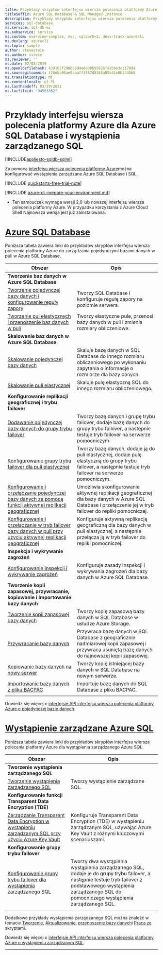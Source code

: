 ```yaml
---
title: Przykłady skryptów interfejsu wiersza polecenia platformy Azure
titleSuffix: Azure SQL Database & SQL Managed Instance
description: Przykłady skryptów interfejsu wiersza polecenia platformy Azure służące do tworzenia i zarządzania Azure SQL Database i wystąpieniem zarządzanym usługi Azure SQL
services: sql-database
ms.service: sql-db-mi
ms.subservice: service
ms.custom: overview-samples, mvc, sqldbrb=2, devx-track-azurecli
ms.devlang: azurecli
ms.topic: sample
author: stevestein
ms.author: sstein
ms.reviewer: ''
ms.date: 02/03/2019
ms.openlocfilehash: 439167f29bb53d4a6e90b95826faa56e3c3170da
ms.sourcegitcommit: f28ebb95ae9aaaff3f87d8388a09b41e0b3445b5
ms.translationtype: MT
ms.contentlocale: pl-PL
ms.lasthandoff: 03/29/2021
ms.locfileid: "94563362"
---
```

# <a name="azure-cli-samples-for-azure-sql-database-and-sql-managed-instance"></a>Przykłady interfejsu wiersza polecenia platformy Azure dla Azure SQL Database i wystąpienia zarządzanego SQL 
 
[!INCLUDE[appliesto-sqldb-sqlmi](../includes/appliesto-sqldb-sqlmi.md)]

Za pomocą <a href="/cli/azure">interfejsu wiersza polecenia platformy Azure</a>można konfigurować wystąpienia zarządzane Azure SQL Database i SQL.

[!INCLUDE [quickstarts-free-trial-note](../../../includes/quickstarts-free-trial-note.md)]

[!INCLUDE [azure-cli-prepare-your-environment.md](../../../includes/azure-cli-prepare-your-environment.md)]

 - Ten samouczek wymaga wersji 2,0 lub nowszej interfejsu wiersza polecenia platformy Azure. W przypadku korzystania z Azure Cloud Shell Najnowsza wersja jest już zainstalowana.

# <a name="azure-sql-database"></a>[Azure SQL Database](#tab/single-database)

Poniższa tabela zawiera linki do przykładów skryptów interfejsu wiersza polecenia platformy Azure do zarządzania pojedynczymi bazami danych w puli w Azure SQL Database. 

|Obszar|Opis|
|---|---|
|**Tworzenie baz danych w Azure SQL Database**||
| [Tworzenie pojedynczej bazy danych i konfigurowanie reguły zapory](scripts/create-and-configure-database-cli.md) | Tworzy SQL Database i konfiguruje regułę zapory na poziomie serwera. |
| [Tworzenie pul elastycznych i przenoszenie baz danych w puli](scripts/move-database-between-elastic-pools-cli.md) | Tworzy elastyczne pule, przenosi bazy danych w puli i zmienia rozmiary obliczeniowe. |
|**Skalowanie baz danych w Azure SQL Database**||
| [Skalowanie pojedynczej bazy danych](scripts/monitor-and-scale-database-cli.md) | Skaluje bazę danych w SQL Database do innego rozmiaru obliczeniowego po wykonaniu zapytania o informacje o rozmiarze dla bazy danych. |
| [Skalowanie puli elastycznej](scripts/scale-pool-cli.md) | Skaluje pulę elastyczną SQL do innego rozmiaru obliczeniowego. |
|**Konfigurowanie replikacji geograficznej i trybu failover**||
| [Dodawanie pojedynczej bazy danych do grupy trybu failover](scripts/add-database-to-failover-group-cli.md)| Tworzy bazę danych i grupę trybu failover, dodaje bazę danych do grupy trybu failover, a następnie testuje tryb failover na serwerze pomocniczym. |
| [Konfigurowanie grupy trybu failover dla puli elastycznej](../../sql-database/scripts/sql-database-add-elastic-pool-to-failover-group-cli.md) | Tworzy bazę danych, dodaje ją do puli elastycznej, dodaje pulę elastyczną do grupy trybu failover, a następnie testuje tryb failover na serwerze pomocniczym. |
| [Konfigurowanie i przełączanie pojedynczej bazy danych za pomocą funkcji aktywnej replikacji geograficznej](../../sql-database/scripts/sql-database-setup-geodr-and-failover-database-cli.md)| Umożliwia skonfigurowanie aktywnej replikacji geograficznej dla bazy danych w Azure SQL Database i przełączenie jej w tryb failover do repliki pomocniczej. |
| [Konfigurowanie i przełączanie w tryb failover bazy danych w puli przy użyciu aktywnej replikacji geograficznej](../../sql-database/scripts/sql-database-setup-geodr-and-failover-pool-cli.md)| Konfiguruje aktywną replikację geograficzną dla bazy danych w puli elastycznej, a następnie przełącza ją w tryb failover do repliki pomocniczej. |
| **Inspekcja i wykrywanie zagrożeń** |
| [Konfigurowanie inspekcji i wykrywanie zagrożeń](../../sql-database/scripts/sql-database-auditing-and-threat-detection-cli.md)| Konfiguruje zasady inspekcji i wykrywania zagrożeń dla bazy danych w Azure SQL Database. |
| **Tworzenie kopii zapasowej, przywracanie, kopiowanie i Importowanie bazy danych**||
| [Tworzenie kopii zapasowej bazy danych](../../sql-database/scripts/sql-database-backup-database-cli.md)| Tworzy kopię zapasową bazy danych w SQL Database w usłudze Azure Storage. |
| [Przywracanie bazy danych](../../sql-database/scripts/sql-database-restore-database-cli.md)| Przywraca bazę danych w SQL Database z geograficznie nadmiarowej kopii zapasowej i przywraca usuniętą bazę danych do najnowszej kopii zapasowej. |
| [Kopiowanie bazy danych na nowy serwer](../../sql-database/scripts/sql-database-copy-database-to-new-server-cli.md) | Tworzy kopię istniejącej bazy danych w SQL Database na nowym serwerze. |
| [Importowanie bazy danych z pliku BACPAC](../../sql-database/scripts/sql-database-import-from-bacpac-cli.md)| Importuje bazę danych do SQL Database z pliku BACPAC. |
|||

Dowiedz się więcej o [interfejsie API interfejsu wiersza polecenia platformy Azure o pojedynczej bazie danych](single-database-manage.md#the-azure-cli).

# <a name="azure-sql-managed-instance"></a>[Wystąpienie zarządzane Azure SQL](#tab/managed-instance)

Poniższa tabela zawiera linki do przykładów skryptów interfejsu wiersza polecenia platformy Azure dla wystąpienia zarządzanego Azure SQL.

|Obszar|Opis|
|---|---|
| **Tworzenie wystąpienia zarządzanego SQL**||
| [Tworzenie wystąpienia zarządzanego SQL](../../sql-database/scripts/sql-database-create-configure-managed-instance-cli.md)| Tworzy wystąpienie zarządzane SQL. |
| **Konfigurowanie funkcji Transparent Data Encryption (TDE)**||
| [Zarządzanie Transparent Data Encryption w wystąpieniu zarządzanym SQL przy użyciu Azure Key Vault](../../sql-database/scripts/transparent-data-encryption-byok-sql-managed-instance-cli.md)| Konfiguruje Transparent Data Encryption (TDE) w wystąpieniu zarządzanym SQL, używając Azure Key Vault z różnymi kluczowymi scenariuszami. |
|**Konfigurowanie grupy trybu failover**||
| [Konfigurowanie grupy trybu failover dla wystąpienia zarządzanego SQL](../../sql-database/scripts/sql-database-add-managed-instance-to-failover-group-cli.md) | Tworzy dwa wystąpienia wystąpienia zarządzanego SQL, dodaje je do grupy trybu failover, a następnie testuje tryb failover z podstawowego wystąpienia zarządzanego SQL do pomocniczego wystąpienia zarządzanego SQL. |
|||

Dodatkowe przykłady wystąpienia zarządzanego SQL można znaleźć w temacie [Tworzenie](/archive/blogs/sqlserverstorageengine/create-azure-sql-managed-instance-using-azure-cli), [Aktualizowanie](/archive/blogs/sqlserverstorageengine/modify-azure-sql-database-managed-instance-using-azure-cli), [przenoszenie bazy danych](/archive/blogs/sqlserverstorageengine/cross-instance-point-in-time-restore-in-azure-sql-database-managed-instance)i [Praca ze](https://medium.com/azure-sqldb-managed-instance/working-with-sql-managed-instance-using-azure-cli-611795fe0b44) skryptami.

Dowiedz się więcej o [interfejsie API interfejsu wiersza polecenia platformy Azure o wystąpieniu zarządzanym SQL](../managed-instance/api-references-create-manage-instance.md#azure-cli-create-and-configure-managed-instances).

---